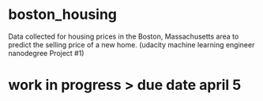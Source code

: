 # boston_housing
Data collected for housing prices in the Boston, Massachusetts area to predict the selling price of a new home.
(udacity machine learning engineer nanodegree Project #1)

# work in progress > due date april 5
